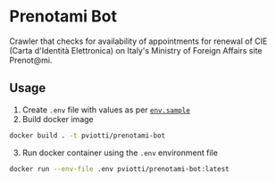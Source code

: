 # Prenotami Bot

Crawler that checks for availability of appointments for renewal of CIE (Carta d'Identità Elettronica)
on Italy's Ministry of Foreign Affairs site Prenot@mi.

## Usage

1. Create `.env` file with values as per [`env.sample`](./env.sample)
2. Build docker image
```bash
docker build . -t pviotti/prenotami-bot
```
3. Run docker container using the `.env` environment file
```bash
docker run --env-file .env pviotti/prenotami-bot:latest
```